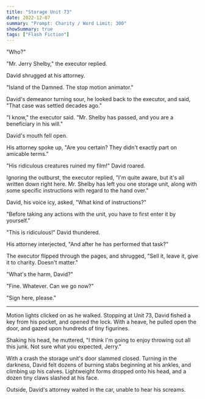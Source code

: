 ```yaml
---
title: "Storage Unit 73"
date: 2022-12-07
summary: "Prompt: Charity / Word Limit: 300"
showSummary: true
tags: ["Flash Fiction"]
---
```


"Who?"

"Mr. Jerry Shelby," the executor replied.

David shrugged at his attorney.

"Island of the Damned. The stop motion animator." 

David's demeanor turning sour, he looked back to the executor, and said, "That case was settled decades ago."

"I know," the executor said. "Mr. Shelby has passed, and you are a beneficiary in his will."

David's mouth fell open. 

His attorney spoke up, "Are you certain? They didn't exactly part on amicable terms."

"His ridiculous creatures ruined my film!" David roared.

Ignoring the outburst, the executor replied, "I'm quite aware, but it's all written down right here. Mr. Shelby has left you one storage unit, along with some specific instructions with regard to the hand over."

David, his voice icy, asked, "What kind of instructions?"

"Before taking any actions with the unit, you have to first enter it by yourself."

"This is ridiculous!" David thundered. 

His attorney interjected, "And after he has performed that task?"

The executor flipped through the pages, and shrugged, "Sell it, leave it, give it to charity. Doesn't matter."

"What's the harm, David?"

"Fine. Whatever. Can we go now?"

"Sign here, please."

---

Motion lights clicked on as he walked. Stopping at Unit 73, David fished a key from his pocket, and opened the lock. With a heave, he pulled open the door, and gazed upon hundreds of tiny figurines. 

Shaking his head, he muttered, "I think I'm going to enjoy throwing out all this junk. Not sure what you expected, Jerry."

With a crash the storage unit's door slammed closed. Turning in the darkness, David felt dozens of burning stabs beginning at his ankles, and climbing up his calves. Lightweight forms dropped onto his head, and a dozen tiny claws slashed at his face. 

Outside, David's attorney waited in the car, unable to hear his screams.